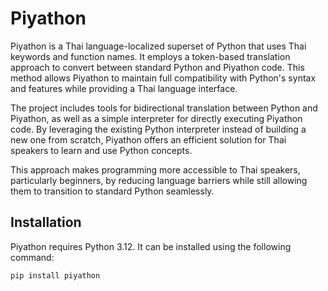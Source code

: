 # Piyathon

Piyathon is a Thai language-localized superset of Python that uses Thai keywords and function names. It employs a token-based translation approach to convert between standard Python and Piyathon code. This method allows Piyathon to maintain full compatibility with Python's syntax and features while providing a Thai language interface.

The project includes tools for bidirectional translation between Python and Piyathon, as well as a simple interpreter for directly executing Piyathon code. By leveraging the existing Python interpreter instead of building a new one from scratch, Piyathon offers an efficient solution for Thai speakers to learn and use Python concepts.

This approach makes programming more accessible to Thai speakers, particularly beginners, by reducing language barriers while still allowing them to transition to standard Python seamlessly.

## Installation

Piyathon requires Python 3.12. It can be installed using the following command:

```bash
pip install piyathon
```
